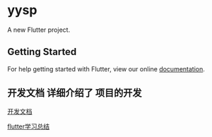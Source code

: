 # yysp

A new Flutter project.

## Getting Started

For help getting started with Flutter, view our online
[documentation](https://flutter.io/).


## 开发文档 详细介绍了 项目的开发

[开发文档](https://1160007652.github.io/2018/11/04/yyspVideoApp/)

[flutter学习总结](https://1160007652.github.io/2018/10/13/flutter/)